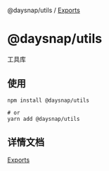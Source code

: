 @daysnap/utils / [Exports](modules.md)

# @daysnap/utils

工具库

## 使用

```shell
npm install @daysnap/utils

# or
yarn add @daysnap/utils
```

## 详情文档

[Exports](./docs/modules.md)
